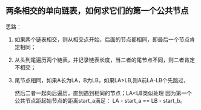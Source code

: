 ## 两条相交的单向链表，如何求它们的第一个公共节点

思路：

1. 如果两个链表相交，则从相交点开始，后面的节点都相同，即最后一个节点肯定相同；
2. 从头到尾遍历两个链表，并记录链表长度，当二者的尾节点不同，则二者肯定不相交；
3. 尾节点相同，如果A长为LA，B为LB，如果LA>LB,则A前LA-LB个先跳过，


   然后二者一起向后遍历，直到遇到相同的节点；LA<LB类似处理
   因为第一个公共节点距起始节点的距离start_a满足： LA - start_a == LB - start_b。